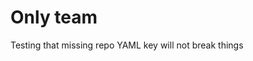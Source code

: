 <!--
author: philip-gai
team: https://github.com/orgs/elastico-group/teams/everyone
category: announcements
-->

# Only team

Testing that missing repo YAML key will not break things

